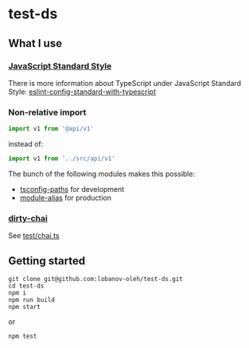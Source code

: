# test-ds

## What I use

### [JavaScript Standard Style](https://github.com/standard)

There is more information about TypeScript under JavaScript Standard Style: [eslint-config-standard-with-typescript](https://github.com/standard/eslint-config-standard-with-typescript)

### Non-relative import

```ts
import v1 from '@api/v1'
```

instead of:

```ts
import v1 from '../src/api/v1'
```

The bunch of the following modules makes this possible:
* [tsconfig-paths](https://github.com/dividab/tsconfig-paths) for development
* [module-alias](https://github.com/ilearnio/module-alias) for production

### [dirty-chai](https://github.com/prodatakey/dirty-chai)

See [test/chai.ts](test/bootstrap/chai.ts)

## Getting started

```
git clone git@github.com:lobanov-oleh/test-ds.git
cd test-ds
npm i
npm run build
npm start
```

or 

```
npm test
```
